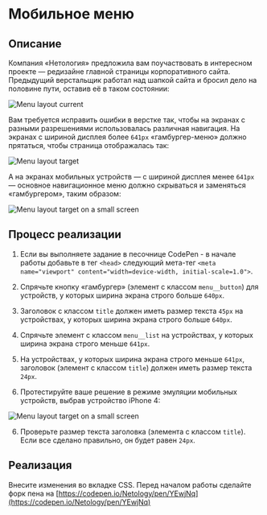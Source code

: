 # Мобильное меню

## Описание

Компания «Нетология» предложила вам поучаствовать в интересном проекте — редизайне главной страницы корпоративного сайта. Предыдущий верстальщик работал над шапкой сайта и бросил дело на половине пути, оставив её в таком состоянии:
 
![Menu layout current](../../sources/media-features-menu-current.jpg)

Вам требуется исправить ошибки в верстке так, чтобы на экранах с разными разрешениями использовалась различная навигация. На экранах с шириной дисплея более `641px` «гамбургер-меню» должно прятаться, чтобы страница отображалась так:

![Menu layout target](../../sources/media-features-menu-target.jpg)

А на экранах мобильных устройств — с шириной дисплея менее `641px` — основное навигационное меню должно скрываться и заменяться «гамбургером», таким образом:

![Menu layout target on a small screen](../../sources/media-features-menu-small.jpg)

## Процесс реализации
1. Если вы выполняете задание в песочнице CodePen - в начале работы добавьте в тег `<head>` следующий мета-тег `<meta name="viewport" content="width=device-width, initial-scale=1.0">`.

2. Спрячьте кнопку «гамбургер» (элемент с классом `menu__button`) для устройств, у которых ширина экрана строго больше `640px`.

3. Заголовок с классом `title` должен иметь размер текста `45px` на устройствах, у которых ширина экрана строго больше `640px`.

4. Спрячьте элемент с классом `menu__list` на устройствах, у которых ширина экрана строго меньше `641px`.

5. На устройствах, у которых ширина экрана строго меньше `641px`, заголовок (элемент с классом `title`) должен иметь размер текста `24px`.

6. Протестируйте ваше решение в режиме эмуляции мобильных устройств, выбрав устройство iPhone 4:

![Menu layout target on a small screen](../../sources/media-features-menu-step0.jpg)

6. Проверьте размер текста заголовка (элемента с классом `title`). Если все сделано правильно, он будет равен `24px`.

## Реализация

Внесите изменения во вкладке CSS. Перед началом работы сделайте форк пена на [https://codepen.io/Netology/pen/YEwjNq](https://codepen.io/Netology/pen/YEwjNq)

